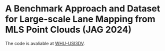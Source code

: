 # A Benchmark Approach and Dataset for Large-scale Lane Mapping from MLS Point Clouds (JAG 2024)

The code is avaliable at [WHU-USI3DV](https://github.com/WHU-USI3DV/LaneMapping).
